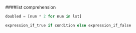 ####list comprehension
```python
doubled = [num * 2 for num in lst]
```
```python
expression_if_true if condition else expression_if_false
```
